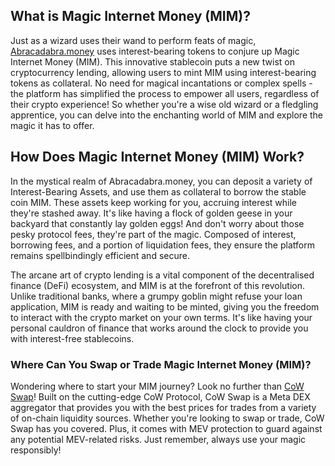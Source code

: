 <h2>What is Magic Internet Money (MIM)?</h2>

<p>Just as a wizard uses their wand to perform feats of magic, <a href="https://abracadabra.money/" rel="nofollow noopener noreferrer" target="_blank">Abracadabra.money</a> uses interest-bearing tokens to conjure up Magic Internet Money (MIM). This innovative stablecoin puts a new twist on cryptocurrency lending, allowing users to mint MIM using interest-bearing tokens as collateral. No need for magical incantations or complex spells - the platform has simplified the process to empower all users, regardless of their crypto experience! So whether you're a wise old wizard or a fledgling apprentice, you can delve into the enchanting world of MIM and explore the magic it has to offer.</p>

<h2>How Does Magic Internet Money (MIM) Work?</h2>

<p>In the mystical realm of Abracadabra.money, you can deposit a variety of Interest-Bearing Assets, and use them as collateral to borrow the stable coin MIM. These assets keep working for you, accruing interest while they're stashed away. It's like having a flock of golden geese in your backyard that constantly lay golden eggs! And don't worry about those pesky protocol fees, they're part of the magic. Composed of interest, borrowing fees, and a portion of liquidation fees, they ensure the platform remains spellbindingly efficient and secure.</p>

<p>The arcane art of crypto lending is a vital component of the decentralised finance (DeFi) ecosystem, and MIM is at the forefront of this revolution. Unlike traditional banks, where a grumpy goblin might refuse your loan application, MIM is ready and waiting to be minted, giving you the freedom to interact with the crypto market on your own terms. It's like having your personal cauldron of finance that works around the clock to provide you with interest-free stablecoins.</p>

<h3>Where Can You Swap or Trade Magic Internet Money (MIM)?</h3>

<p>Wondering where to start your MIM journey? Look no further than <a href="https://swap.cow.fi/" rel="noopener" target="_blank">CoW Swap</a>! Built on the cutting-edge CoW Protocol, CoW Swap is a Meta DEX aggregator that provides you with the best prices for trades from a variety of on-chain liquidity sources. Whether you're looking to swap or trade, CoW Swap has you covered. Plus, it comes with MEV protection to guard against any potential MEV-related risks. Just remember, always use your magic responsibly!</p>
